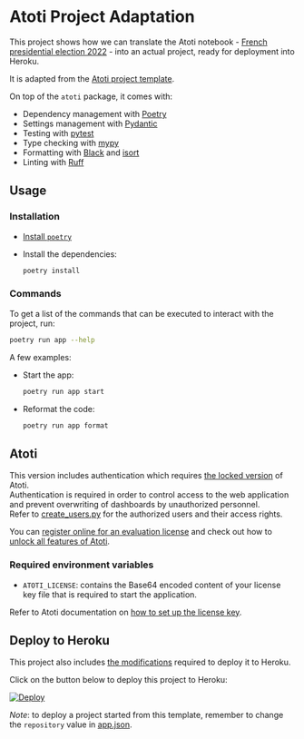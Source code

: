 # Atoti Project Adaptation

This project shows how we can translate the Atoti notebook - [French presidential election 2022](https://github.com/atoti/atoti/tree/main/notebooks/01-use-cases/other-industries/french-presidential-election) - into an actual project, ready for deployment into Heroku.

It is adapted from the [Atoti project template](https://github.com/atoti/project-template).

On top of the `atoti` package, it comes with:

- Dependency management with [Poetry](https://python-poetry.org/)
- Settings management with [Pydantic](https://docs.pydantic.dev/latest/usage/settings)
- Testing with [pytest](https://docs.pytest.org/)
- Type checking with [mypy](http://mypy-lang.org/)
- Formatting with [Black](https://black.readthedocs.io/) and [isort](https://pycqa.github.io/isort/)
- Linting with [Ruff](https://beta.ruff.rs)


## Usage

### Installation

- [Install `poetry`](https://python-poetry.org/docs/#installation)
- Install the dependencies:

  ```bash
  poetry install
  ```

### Commands

To get a list of the commands that can be executed to interact with the project, run:

```bash
poetry run app --help
```

A few examples:

- Start the app:

  ```bash
  poetry run app start
  ```

- Reformat the code:

  ```bash
  poetry run app format
  ```

## Atoti

This version includes authentication which requires [the locked version](https://docs.atoti.io/latest/how_tos/unlock_all_features.html) of Atoti.  
Authentication is required in order to control access to the web application and prevent overwriting of dashboards by unauthorized personnel.  
Refer to [create_users.py](app/create_users.py) for the authorized users and their access rights.

You can [register online for an evaluation license](https://atoti.io/evaluation-license-request/) and check out how to [unlock all features of Atoti](https://docs.atoti.io/latest/how_tos/unlock_all_features.html).
  
  
### Required environment variables

- `ATOTI_LICENSE`: contains the Base64 encoded content of your license key file that is required to start the application.

Refer to Atoti documentation on [how to set up the license key](https://docs.atoti.io/latest/how_tos/unlock_all_features.html#Setting-up-the-license-key).  


## Deploy to Heroku

This project also includes [the modifications](https://github.com/atoti/project-template/compare/deploy-to-heroku) required to deploy it to Heroku.

Click on the button below to deploy this project to Heroku:

[![Deploy](https://www.herokucdn.com/deploy/button.svg)](https://heroku.com/deploy)

_Note_: to deploy a project started from this template, remember to change the `repository` value in [app.json](app.json).
